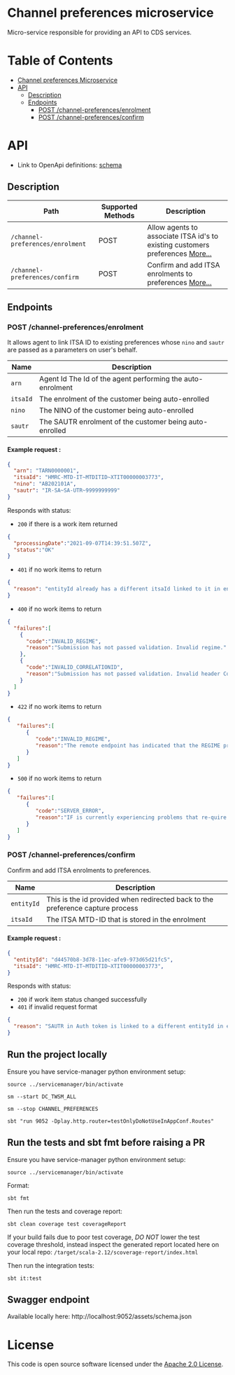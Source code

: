 # Channel preferences microservice
Micro-service responsible for providing an API to CDS services.

# Table of Contents
- [Channel preferences Microservice](#channel-preferences-microservice)
- [API](#api)
    - [Description](#description)
    - [Endpoints](#endpoints)
        - [POST /channel-preferences/enrolment](#post-channel-preferencesenrolment)
        - [POST /channel-preferences/confirm](#post-channel-preferencesconfirm)

# API

- Link to OpenApi definitions: [schema](https://github.com/hmrc/channel-preferences/blob/public/schema.json)

## Description
| Path                                       | Supported Methods | Description                                                                                                                          |
| -------------------------------------------| ----------------- | ------------------------------------------------------------------------------------------------------------------------------------ |
| ```/channel-preferences/enrolment```       | POST              | Allow agents to associate ITSA id's to existing customers preferences [More...](#post-channel-preferencesenrolment)                  |
| ```/channel-preferences/confirm```         | POST              | Confirm and add ITSA enrolments to preferences [More...](#post-channel-preferencesconfirm)                                           |

## Endpoints
### POST /channel-preferences/enrolment

It allows agent to link ITSA ID to existing preferences whose `nino` and `sautr` are passed as a parameters on user's behalf.

| Name           | Description                                                                    |
| -------------- | ------------------------------------------------------------------------------ |
| `arn`          | Agent Id The Id of the agent performing the auto-enrolment                     |
| `itsaId`       | The enrolment of the customer being auto-enrolled                              |
| `nino`         | The NINO of the customer being auto-enrolled                                   |
| `sautr`        | The SAUTR enrolment of the customer being auto-enrolled                        |

#### Example request :

```json
{
  "arn": "TARN0000001",
  "itsaId": "HMRC-MTD-IT~MTDITID~XTIT00000003773",
  "nino": "AB202101A",
  "sautr": "IR-SA~SA-UTR~9999999999"
}
```

Responds with status:

* `200` if there is a work item returned
```json
{
  "processingDate":"2021-09-07T14:39:51.507Z",
  "status":"OK"
}
```
* `401` if no work items to return
```json
{
  "reason": "entityId already has a different itsaId linked to it in entity resolver"
}
```
* `400` if no work items to return
```json
{
  "failures":[
    {
      "code":"INVALID_REGIME",
      "reason":"Submission has not passed validation. Invalid regime."
    },
    {
      "code":"INVALID_CORRELATIONID",
      "reason":"Submission has not passed validation. Invalid header CorrelationId."
    }
  ]
}
```
* `422` if no work items to return
```json
{
   "failures":[
      {
         "code":"INVALID_REGIME",
         "reason":"The remote endpoint has indicated that the REGIME provided is invalid.       "
      }
   ]
}
```
* `500` if no work items to return
```json
{
   "failures":[
      {
         "code":"SERVER_ERROR",
         "reason":"IF is currently experiencing problems that re‐quire live service intervention."
      }
   ]
}
```

### POST /channel-preferences/confirm

Confirm and add ITSA enrolments to preferences.

| Name           | Description                                                                    |
| -------------- | ------------------------------------------------------------------------------ |
| `entityId`     | This is the id provided when redirected back to the preference capture process |
| `itsaId`       | The ITSA MTD-ID that is stored in the enrolment                                |

#### Example request :

```json
{
  "entityId": "d44570b8-3d78-11ec-afe9-973d65d21fc5",
  "itsaId": "HMRC-MTD-IT~MTDITID~XTIT00000003773",
}
```

Responds with status:

* `200` if work item status changed successfully
* `401` if invalid request format
```json
{
  "reason": "SAUTR in Auth token is linked to a different entityId in entity resolver"
}
```

## Run the project locally

Ensure you have service-manager python environment setup:

`source ../servicemanager/bin/activate`

`sm --start DC_TWSM_ALL`

`sm --stop CHANNEL_PREFERENCES`

`sbt "run 9052 -Dplay.http.router=testOnlyDoNotUseInAppConf.Routes"`

## Run the tests and sbt fmt before raising a PR

Ensure you have service-manager python environment setup:

`source ../servicemanager/bin/activate`

Format:

`sbt fmt`

Then run the tests and coverage report:

`sbt clean coverage test coverageReport`

If your build fails due to poor test coverage, *DO NOT* lower the test coverage threshold, instead inspect the generated report located here on your local repo: `/target/scala-2.12/scoverage-report/index.html`

Then run the integration tests:

`sbt it:test`

## Swagger endpoint

Available locally here: http://localhost:9052/assets/schema.json

# License

This code is open source software licensed under the [Apache 2.0 License]("http://www.apache.org/licenses/LICENSE-2.0.html").
